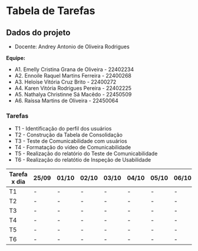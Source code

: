 # Tabela de Tarefas
## Dados do projeto

- Docente: Andrey Antonio de Oliveira Rodrigues

**Equipe:**
+ A1. Emelly Cristina Grana de Oliveira - 22402234
+ A2. Ennoile Raquel Martins Ferreira - 22400268
+ A3. Heloíse Vitória Cruz Brito - 22400272
+ A4. Karen Vitória Rodrigues Pereira - 22402225
+ A5. Nathalya Christinne Sá Macêdo - 22450509
+ A6. Raíssa Martins de Oliveira - 22450064


### Tarefas

- T1 - Identificação do perfil dos usuários
- T2 - Construção da Tabela de Consolidação
- T3 - Teste de Comunicabilidade com usuários
- T4 - Formatação do vídeo de Comunicabilidade
- T5 - Realização do relatório do Teste de Comunicabilidade
- T6 - Realização do relatótio de Inspeção de Usabilidade
  
|Tarefa x dia | 25/09 | 01/10 | 02/10 | 03/10 | 04/10 | 05/10 | 06/10 | 07/10 | 08/10 | 09/10 | 10/10 | 11/10 | 12/10 | 13/10 | 14/10 | 15/10 | 16/10 |
|-------------|-------|-------|-------|-------|-------|-------|-------|-------|-------|-------|-------|-------|-------|-------|-------|-------|-------|
|T1|-|-|-|-|-|-|-|A6:2|-|-|-|-|-|-|-|-|-|
|T2|-|-|-|-|-|-|-|-|-|-|-|-|-|-|-|-|A6:2|
|T3|-|-|-|-|-|-|-|A4:4|-|-|-|-|-|-|-|-|-|
|T4|-|-|-|-|-|-|-|-|-|-|-|A4:3|A4:3|A4:6|-|-|-|
|T5|-|-|-|-|-|-|-|-|-|-|-|A4:2|A4:1|A4:2|A4:1|A4:2|-|
|T6|-|-|-|-|-|-|-|-|-|-|-|-|-|-|-|-|A6:1|
